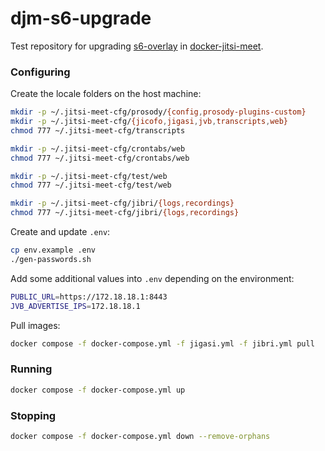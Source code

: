 # djm-s6-upgrade

Test repository for upgrading
[s6-overlay](https://github.com/just-containers/s6-overlay) in
[docker-jitsi-meet](https://github.com/jitsi/docker-jitsi-meet).

### Configuring

Create the locale folders on the host machine:

```bash
mkdir -p ~/.jitsi-meet-cfg/prosody/{config,prosody-plugins-custom}
mkdir -p ~/.jitsi-meet-cfg/{jicofo,jigasi,jvb,transcripts,web}
chmod 777 ~/.jitsi-meet-cfg/transcripts

mkdir -p ~/.jitsi-meet-cfg/crontabs/web
chmod 777 ~/.jitsi-meet-cfg/crontabs/web

mkdir -p ~/.jitsi-meet-cfg/test/web
chmod 777 ~/.jitsi-meet-cfg/test/web

mkdir -p ~/.jitsi-meet-cfg/jibri/{logs,recordings}
chmod 777 ~/.jitsi-meet-cfg/jibri/{logs,recordings}
```

Create and update `.env`:

```bash
cp env.example .env
./gen-passwords.sh
```

Add some additional values into `.env` depending on the environment:

```bash
PUBLIC_URL=https://172.18.18.1:8443
JVB_ADVERTISE_IPS=172.18.18.1
```

Pull images:

```bash
docker compose -f docker-compose.yml -f jigasi.yml -f jibri.yml pull
```

### Running

```bash
docker compose -f docker-compose.yml up
```

### Stopping

```bash
docker compose -f docker-compose.yml down --remove-orphans
```
